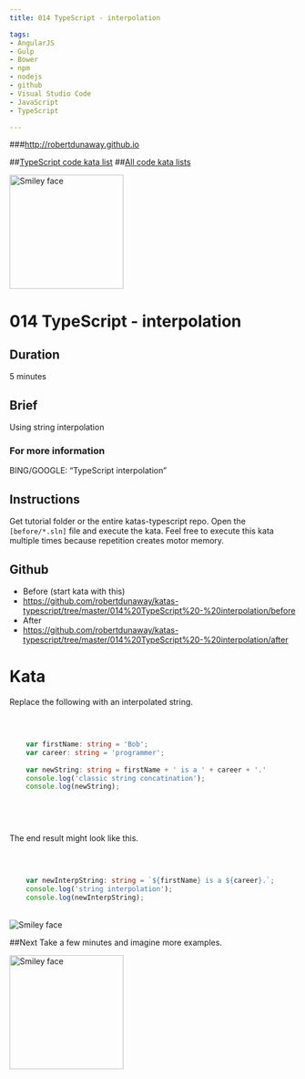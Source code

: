 ```yaml
---
title: 014 TypeScript - interpolation

tags: 
- AngularJS
- Gulp
- Bower
- npm
- nodejs
- github
- Visual Studio Code
- JavaScript
- TypeScript

---
```


###http://robertdunaway.github.io

##[TypeScript code kata list](http://mycodekatas.github.io/typescript.html)
##[All code kata lists](http://mycodekatas.github.io/)

 <img src="https://raw.githubusercontent.com/robertdunaway/katas-typescript/master/katas-TS-logo.png" alt="Smiley face" height="200" width="200"> 

# 014 TypeScript - interpolation

## Duration
5 minutes

## Brief
Using string interpolation

### For more information 
BING/GOOGLE: “TypeScript interpolation”

## Instructions
Get tutorial folder or the entire katas-typescript repo.
Open the `[before/*.sln]` file and execute the kata.
Feel free to execute this kata multiple times because repetition creates motor memory.

## Github
 - Before (start kata with this)
  - https://github.com/robertdunaway/katas-typescript/tree/master/014%20TypeScript%20-%20interpolation/before
 - After
  - https://github.com/robertdunaway/katas-typescript/tree/master/014%20TypeScript%20-%20interpolation/after


# Kata

Replace the following with an interpolated string.

<br>

```typescript

	var firstName: string = 'Bob';
	var career: string = 'programmer';
	
	var newString: string = firstName + ' is a ' + career + '.'
	console.log('classic string concatination');
	console.log(newString);

	
```

<br>

The end result might look like this.

<br>

```	typescript

	var newInterpString: string = `${firstName} is a ${career}.`;
	console.log('string interpolation');
	console.log(newInterpString);


```

<br>

 <img src="https://raw.githubusercontent.com/robertdunaway/katas-typescript/master/014%20TypeScript%20-%20interpolation/1.png" alt="Smiley face"> 





##Next
Take a few minutes and imagine more examples. 

 <img src="https://raw.githubusercontent.com/robertdunaway/katas-typescript/master/katas-TS-logo.png" alt="Smiley face" height="200" width="200"> 